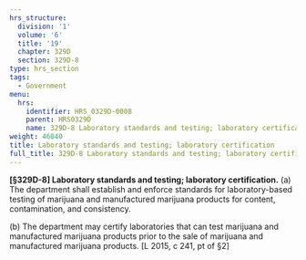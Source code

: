 ```yaml
---
hrs_structure:
  division: '1'
  volume: '6'
  title: '19'
  chapter: 329D
  section: 329D-8
type: hrs_section
tags:
  - Government
menu:
  hrs:
    identifier: HRS_0329D-0008
    parent: HRS0329D
    name: 329D-8 Laboratory standards and testing; laboratory certification
weight: 46040
title: Laboratory standards and testing; laboratory certification
full_title: 329D-8 Laboratory standards and testing; laboratory certification
---
```

**[§329D-8] Laboratory standards and testing; laboratory certification.** (a) The department shall establish and enforce standards for laboratory-based testing of marijuana and manufactured marijuana products for content, contamination, and consistency.

(b) The department may certify laboratories that can test marijuana and manufactured marijuana products prior to the sale of marijuana and manufactured marijuana products. [L 2015, c 241, pt of §2]
